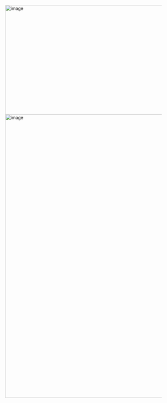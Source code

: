 <img width="1487" height="351" alt="image" src="https://github.com/user-attachments/assets/dd354dd8-248a-4cc4-a40e-98f5499527e1" />

<img width="1897" height="912" alt="image" src="https://github.com/user-attachments/assets/28496a70-9cf8-4ecf-a22d-6f601c570091" />

